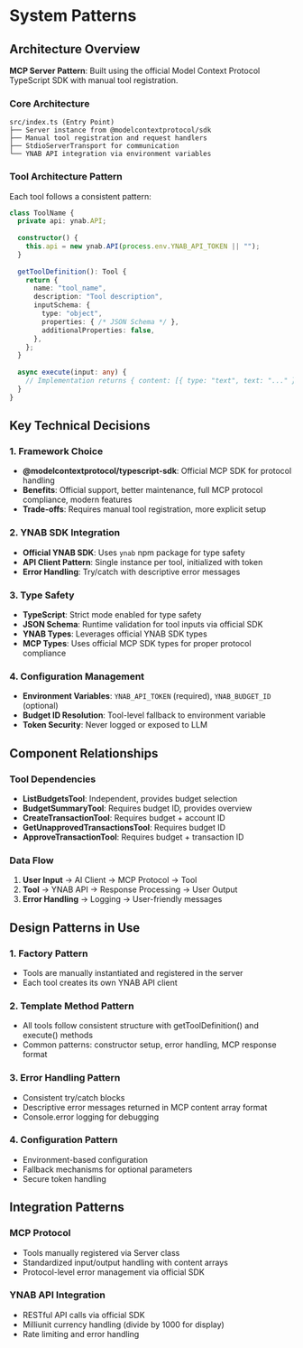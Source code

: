 # System Patterns

## Architecture Overview
**MCP Server Pattern**: Built using the official Model Context Protocol TypeScript SDK with manual tool registration.

### Core Architecture
```
src/index.ts (Entry Point)
├── Server instance from @modelcontextprotocol/sdk
├── Manual tool registration and request handlers
├── StdioServerTransport for communication
└── YNAB API integration via environment variables
```

### Tool Architecture Pattern
Each tool follows a consistent pattern:
```typescript
class ToolName {
  private api: ynab.API;
  
  constructor() {
    this.api = new ynab.API(process.env.YNAB_API_TOKEN || "");
  }
  
  getToolDefinition(): Tool {
    return {
      name: "tool_name",
      description: "Tool description",
      inputSchema: {
        type: "object",
        properties: { /* JSON Schema */ },
        additionalProperties: false,
      },
    };
  }
  
  async execute(input: any) {
    // Implementation returns { content: [{ type: "text", text: "..." }] }
  }
}
```

## Key Technical Decisions

### 1. Framework Choice
- **@modelcontextprotocol/typescript-sdk**: Official MCP SDK for protocol handling
- **Benefits**: Official support, better maintenance, full MCP protocol compliance, modern features
- **Trade-offs**: Requires manual tool registration, more explicit setup

### 2. YNAB SDK Integration
- **Official YNAB SDK**: Uses `ynab` npm package for type safety
- **API Client Pattern**: Single instance per tool, initialized with token
- **Error Handling**: Try/catch with descriptive error messages

### 3. Type Safety
- **TypeScript**: Strict mode enabled for type safety
- **JSON Schema**: Runtime validation for tool inputs via official SDK
- **YNAB Types**: Leverages official YNAB SDK types
- **MCP Types**: Uses official MCP SDK types for proper protocol compliance

### 4. Configuration Management
- **Environment Variables**: `YNAB_API_TOKEN` (required), `YNAB_BUDGET_ID` (optional)
- **Budget ID Resolution**: Tool-level fallback to environment variable
- **Token Security**: Never logged or exposed to LLM

## Component Relationships

### Tool Dependencies
- **ListBudgetsTool**: Independent, provides budget selection
- **BudgetSummaryTool**: Requires budget ID, provides overview
- **CreateTransactionTool**: Requires budget + account ID
- **GetUnapprovedTransactionsTool**: Requires budget ID
- **ApproveTransactionTool**: Requires budget + transaction ID

### Data Flow
1. **User Input** → AI Client → MCP Protocol → Tool
2. **Tool** → YNAB API → Response Processing → User Output
3. **Error Handling** → Logging → User-friendly messages

## Design Patterns in Use

### 1. Factory Pattern
- Tools are manually instantiated and registered in the server
- Each tool creates its own YNAB API client

### 2. Template Method Pattern
- All tools follow consistent structure with getToolDefinition() and execute() methods
- Common patterns: constructor setup, error handling, MCP response format

### 3. Error Handling Pattern
- Consistent try/catch blocks
- Descriptive error messages returned in MCP content array format
- Console.error logging for debugging

### 4. Configuration Pattern
- Environment-based configuration
- Fallback mechanisms for optional parameters
- Secure token handling

## Integration Patterns

### MCP Protocol
- Tools manually registered via Server class
- Standardized input/output handling with content arrays
- Protocol-level error management via official SDK

### YNAB API Integration
- RESTful API calls via official SDK
- Milliunit currency handling (divide by 1000 for display)
- Rate limiting and error handling
